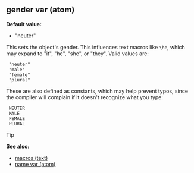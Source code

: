 ## gender var (atom)

**Default value:**
+   "neuter"


This sets the object\'s gender. This influences text macros
like `\he`, which may expand to "it", "he", "she", or "they".
Valid values are: 
``` dm
 "neuter"
 "male"
 "female"
 "plural" 
```
 These are also defined as constants, which may
help prevent typos, since the compiler will complain if it doesn\'t
recognize what you type: 
``` dm
 NEUTER
 MALE
 FEMALE
 PLURAL
```

> [!TIP] 
> **See also:**
> +   [macros (text)](/ref/DM/text/macros.md) 
> +   [name var (atom)](/ref/atom/var/name.md) <!-- -->